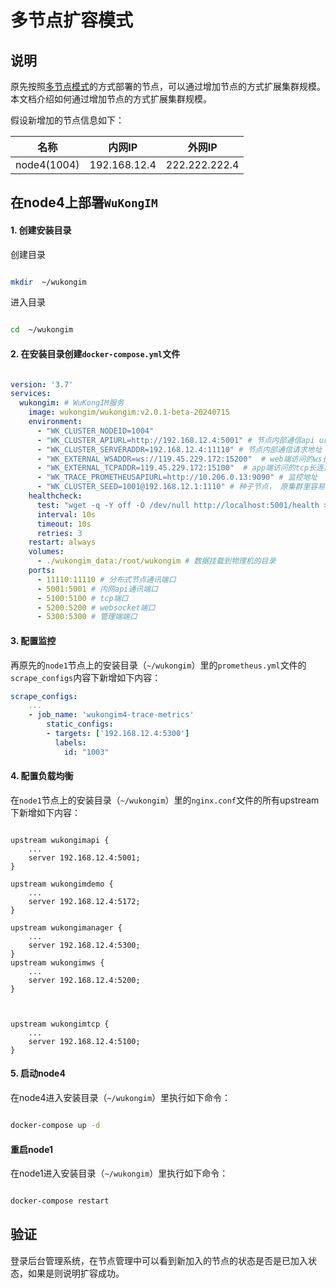 
# 多节点扩容模式

## 说明

原先按照[多节点模式](multinode.md)的方式部署的节点，可以通过增加节点的方式扩展集群规模。本文档介绍如何通过增加节点的方式扩展集群规模。

假设新增加的节点信息如下：

| 名称 | 内网IP | 外网IP |
| --- | --- | --- | 
| node4(1004) | 192.168.12.4 | 222.222.222.4 | 


## 在node4上部署`WuKongIM`

#### 1. 创建安装目录

创建目录

```bash

mkdir  ~/wukongim
```

进入目录

```bash

cd  ~/wukongim

```

#### 2. 在安装目录创建`docker-compose.yml`文件


```yaml

version: '3.7'
services:
  wukongim: # WuKongIM服务
    image: wukongim/wukongim:v2.0.1-beta-20240715
    environment:
      - "WK_CLUSTER_NODEID=1004" 
      - "WK_CLUSTER_APIURL=http://192.168.12.4:5001" # 节点内部通信api url地址，这里ip换成自己节点实际node2的内网ip  
      - "WK_CLUSTER_SERVERADDR=192.168.12.4:11110" # 节点内部通信请求地址
      - "WK_EXTERNAL_WSADDR=ws://119.45.229.172:15200"  # web端访问的ws长连接地址
      - "WK_EXTERNAL_TCPADDR=119.45.229.172:15100"  # app端访问的tcp长连接地址
      - "WK_TRACE_PROMETHEUSAPIURL=http://10.206.0.13:9090" # 监控地址
      - "WK_CLUSTER_SEED=1001@192.168.12.1:1110" # 种子节点， 原集群里容易节点都可以做为种子节点，这里将node1节点作为种子节点
    healthcheck:
      test: "wget -q -Y off -O /dev/null http://localhost:5001/health > /dev/null 2>&1"
      interval: 10s
      timeout: 10s
      retries: 3       
    restart: always  
    volumes:
      - ./wukongim_data:/root/wukongim # 数据挂载到物理机的目录
    ports:
      - 11110:11110 # 分布式节点通讯端口
      - 5001:5001 # 内网api通讯端口
      - 5100:5100 # tcp端口
      - 5200:5200 # websocket端口
      - 5300:5300 # 管理端端口  

```

#### 3. 配置监控

再原先的`node1`节点上的安装目录（`~/wukongim`）里的`prometheus.yml`文件的`scrape_configs`内容下新增如下内容：

```yaml
scrape_configs:
    ...
    - job_name: 'wukongim4-trace-metrics'
        static_configs:
        - targets: ['192.168.12.4:5300']
          labels:
            id: "1003"

```

#### 4. 配置负载均衡

在`node1`节点上的安装目录（`~/wukongim`）里的`nginx.conf`文件的所有upstream下新增如下内容：


```nginx

upstream wukongimapi {
    ...
    server 192.168.12.4:5001;
}

upstream wukongimdemo {
    ...
    server 192.168.12.4:5172;
}

upstream wukongimanager {
    ...
    server 192.168.12.4:5300;
}
upstream wukongimws {
    ...
    server 192.168.12.4:5200;
}



upstream wukongimtcp {
    ...
    server 192.168.12.4:5100;
}

```


#### 5. 启动node4

在node4进入安装目录（`~/wukongim`）里执行如下命令：

```bash

docker-compose up -d

```

#### 重启node1

在node1进入安装目录（`~/wukongim`）里执行如下命令：

```bash

docker-compose restart

```

## 验证

登录后台管理系统，在节点管理中可以看到新加入的节点的状态是否是已加入状态，如果是则说明扩容成功。

